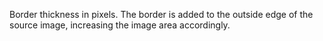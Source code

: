 Border thickness in pixels. The border is added to the outside edge of the source image, increasing the image area accordingly.